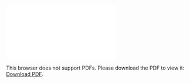 <object data="christ-in-song/CIS1908pdfs/748.pdf" type="application/pdf" width="100%" height="1024px">
    <embed src="christ-in-song/CIS1908pdfs/748.pdf">
        <p>This browser does not support PDFs. Please download the PDF to view it: <a href="christ-in-song/CIS1908pdfs/748.pdf">Download PDF</a>.</p>
    </embed>
</object>
